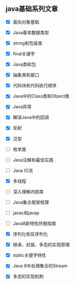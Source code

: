 ## java基础系列文章

- [x] 面向对象基础
- [x] Java基本数据类型
- [x] string和包装类
- [x] final关键字
- [x] Java类和包
- [x] 抽象类和接口
- [x] 代码块和代码执行顺序
- [x] Java中的Class类和Object类
- [x] Java异常
- [x] 解读Java中的回调
- [x] 反射
- [x] 泛型
- [ ] 枚举类
- [ ] Java注解和最佳实践
- [ ] Java IO流
- [x] 多线程
- [ ] 深入理解内部类
- [ ] Java集合框架梳理
- [ ] javac和javap
- [ ] Java8新特性终极指南
- [x] 序列化和反序列化
- [x] 继承、封装、多态的实现原理
- [x] static关键字特性
- [x] Java 8中处理集合的Stream
- [x] 多态的实现机制

